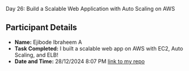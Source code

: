  Day 26: Build a Scalable Web Application with Auto Scaling on AWS

## Participant Details

- **Name:** Ejibode Ibraheem A
- **Task Completed:** I built a scalable web app on AWS with EC2, Auto Scaling, and ELB!
- **Date and Time:** 28/12/2024 8:07 PM
[link to my repo](https://github.com/Linsmed/scalable-web-application-with-autoscalling-on-AWS)